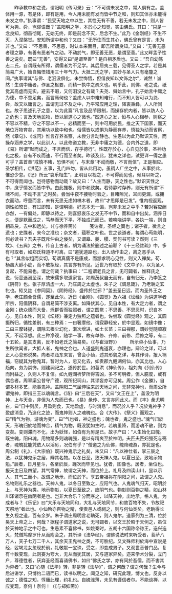 <!-- { "loadSidebar": true } -->
　　昨承教中和之说，谓阳明《传习录》云：“不可谓未发之中，常人俱有之。盖体用一源，有是体，即有是用，今人用未能有发而皆中节之和，则知其体亦未能得未发之中。”执事谓：“民受天地之中以生，其性无有不善，若无未发之中，则人皆可为尧、舜，岂谬语哉？”盖阳明之学，本於心之知觉，实由佛氏。其曰：“只是一念良知，彻首彻尾，无始无终，即是前念不灭，后念不生。”此乃《金刚经》不生不灭，入涅槃觉。安知所谓中和也？又曰：“无所住而生其心，佛氏曾有是言，未为非也。”又曰：“不思善，不思恶，时认本来面目，即吾所谓良知。”又曰：“无善无恶者理之静，有善有恶者气之动。不动於气，即无善无恶，是谓至善。”此又畔孟子性善之说矣。既曰“无善”，安得又曰“是谓至善”？是自相矛盾也。又曰：“吾自幼笃志二氏，自谓既有所得，谓儒者为不足学。其后居夷三载，见得圣人之学，若是其简易广大，始自悔悟错用三十年气力。大抵二氏之学，其妙与圣人只有毫釐之间。”执事谓其“与佛、老汩没俱化，未尝悔悟，但借良知以文饰之尔”，诚然！诚然！生谓中庸者，作圣之枢要，而精一执中之疏义也。明乎此，则佛、老之说，祇觉其高虚而无实，避去不暇，又何汩没之有哉？夫尧、舜始言中，孔子始言中庸之为德，中不啻足矣，而言庸何也？盖虑人以中难知难行，而不知人皆可以为尧、舜，故又以庸言之。盖谓无过不及之中，乃平常应用之理，降衷秉彝，人人所同也。故子思述孔子之意，以为此篇“凡言及品节限制，而操存於内者，皆以防人心之危也；言及天地民物，皆以廓道心之微也。”然道心之发，恒与人心相参，则察之不容以不精，守之不容以不一，必精而至一，则中可用於民，推之天下国家，而天地位万物育矣，其用功以致中和也。俗儒皆以戒惧为静而存养，慎独为动而省察，然《章句》、《或问》惟言存养省察，未尝分言动静也。生愚以为此乃默识天性，而操存涵养之学，以此训人，以此修道立教，无非中庸之为德，合内外之道，即《易》所谓“默而成之，不言而信，存乎德行”。性既存於心，心自见於事，圣神功化之极，自有不疾而速，不行而至者矣。昨谈及此，犹未之详也，试更详一得之愚可乎？盖首章“戒慎不睹，恐惧不闻”，与末章“不动而敬，不言而信”，正是相应。圣学相传，《洪范》五事，孔门四勿，皆从此用功，虽稠人广坐之中，从事於此，惟恐少怠。《记》所云“哀乐相生”，正明目以视之，不可得而见也，倾耳以听之，不可得而闻也。岂待感物而动哉？故又曰：“人生而静，天之性也。”默识天性之中，庶乎情发而皆中节。由此推极，则中和致矣。若待静时存养，则无有所谓“不睹不闻，不动不言”之时矣。尝当中夜不接物时验之，目睹隙光，耳闻更漏，或拥衣而动，呼童而言，未有无思无虑如槁木者，故曰“才思即是已发”。惟内视返观，则性如皎日，有过即知，是谓明德。好恶本无一偏，岂非未发之中乎？若对客应酬亦然，一有偏处，即静以待之，则喜怒哀乐之发无不中节，而和自中出矣。涵养日久，便是默而成之，笃恭而天下平，不独成己而已。若哓哓讲学，各执一端，则自相乖戾，去中和远矣。（《与徐养斋》）
　　笺诂者，圣经之翼也；诸子者，微言之遗也；史牒者，来今之准也；杂文者，蕴积之叶也。世之谈道者，每谓心苟能明，何必读书？吾夫子既斥仲由之佞矣，又谓皋、夔、稷、契何书可读？然则《三坟》、《五典》之书，传自上古者，胡为诵法於删述之前耶？《十三经註疏》中，多有可取者，如郑氏释道不可离，曰“道犹道路也，出入动作由之，离之恶乎从也？”其言似粗而实切，苟谓真儒不是康成，而颛求明心见性，则又入禅矣。荀、杨虽大醇小疵，而不敢拟经，其言亦有所见。近世乃有取於《文中子》，以为圣人复起，不能易也。谓之何哉？执事曰：“二程谓老氏之言，无可闢者，惟释氏之说，衍蔓迷溺至深，故宋儒多取道家言。如周茂叔自无而有，自有归无，乃李筌之《阴符》也。张子厚清虚一大，乃庄周之太虚也。朱子之《调息箴》，乃老聃之玄牝也。矧又註《参同契》、《阴符经》，盛传於世邪？”盖去圣日远，而内圣外王之学，老庄颇合吾儒，遂至此尔。近日《金刚》、《圆觉》及六祖《坛经》为讲道学者所宗，阳儒阴释，自谓易简不涉支离。如降伏其心，见自本性，有大定力者，谓之金刚；统众德而大备，烁群昏而独照者，谓之圆觉；不思善、不思恶时，识自本心，见自本性，则又《坛经》兼定力独照之蕴者也。佐尝取《圆觉经》观之，其圆摄所归，循性差别，有三种焉：一曰奢摩他，谓寂静轻安，於中显现，如镜中像；二曰三摩钵提，谓除去根尘幻化，渐次增进，如土长苗；三曰禅那，谓妙觉随顺寂灭，不起浮想。此三种净观，随学一事，故有单修、齐修、前修、后修之等，有二十五轮，是其支离，反不如老氏之简易矣。（《与崔洹野》）
　　所示卓小仙事，乃生所欲闻者。大抵人者，鬼神之会也。人道盛则鬼道衰，亦理也。辩论之详，可以正人心息邪说矣。向者项瓯东来言，曾会小仙，述其形貌之详，与其作诗，报人祸福，窃疑其为物鬼耳，暂时为人，忽又化去，如贵郡九鲤湖何仙，亦其比也。人心趋向，务为崇饰，则建祠祀之，遂传於世。如葛洪《神仙传》，祖刘向《列仙传》而附益之，久则人不复信。如九鲤湖祈梦所得吉凶，多不可明者，但人臆度，或有偶合者。周翠渠公昔守广德，观所纪祠山，其谬妄亦可见矣。周公作《金縢》，自谓多材多艺，能事鬼神。盖阴阳二气屈伸往来於天地之间，无非鬼神也，而周公所谓鬼神，即指三王以魂魄言。《诗》曰“三后在天”，又曰“文王在上”，盖没为明神，上与天合，非但为人鬼而已也。《易》彖传、文言亦同此义。而《丰》彖尤明白，曰“日中则昃，月盈则食，天地盈虚，与时消息”，而况於人乎？况於鬼神乎？盈虚消息，乃造化之迹，而鬼神则人之魂魄也。合《大传》、《祭义》而观之，曰“精气为物，游魂为变”，曰“气也者，神之盛也；魄也者，鬼之盛也。”魂气归於天，形魄归於地而神合，精气为物，既没犹如生时，若魄虽降，而游魂不散，则为变矣。变则滞而不化，出为妖怪，如伯有为厉是已。故子产曰：“人生始化曰魄。既生魄，阳曰魂。用物精多则魂魄强，是以有精爽至於神明。夫匹夫匹妇强死与殇者，魂魄犹能凭依人以淫厉，况伯有乎？”僧道之为仙佛，魄降魂游，亦犹是也。周公制《礼》，《大宗伯》既兴神鬼示之礼矣，末又曰：“凡以神仕者，掌三辰之法，以犹神鬼示之居，辨其名物。以冬日至，致天神人鬼。以夏日至，致地示物鬽。”辰者，日月星斗，各至於辰，躔次而毕见也。犹者，图像也。居者，坐位也。报天主日及四望，其气常伸，故谓之天神，而位於上。礼月及四渎山川，显以示人，其气二而小，故谓之地示，而位於下。享五帝祖祢在阴阳之间，故谓之人鬼。名物则礼乐之器也。天神人鬼，以冬日至致之，应阳气也。人鬼魂气归天，昭明於上，与天神为类。地示物鬽，以夏日至致之，应阴气也。物鬽则百物之精，如山林川泽诸示在幽阴者是也。岂非大合乐？分而序之，以降天神，出地示，格人鬼，为成者与？《乐记》曰“大乐与天地同和，大礼与天地同节，和故百物不失，节故祀天祭地”者此也。小仙殆亦百物之精，使贵邑人或祠之，则与何仙类矣。老聃得长生久视之道，百有余岁。朱子谓庄周明言老聃死，则人鬼尔。道家列为三清，位於昊天上帝之上，何哉？据程子谓道家之说，无可闢者，以文王於昭于天例之，虽位於天神地示之中可也。生愚素不喜佛书，如姚秦时，五胡十六国称帝称王，迭兴迭灭，梵僧鸠摩罗什从而附会之，其所译《法华经》，谓佛说法时来听受者，菩萨八万人，天子七万二千人，其余天王鬼神之类，不可胜纪。又文殊师利於海中宣说是经，娑竭龙女忽现於前，礼敬献一宝珠，受之，即变成男子。又观世音普门品，复有十数变现，此则妄为夸大，无从而犹其居，又与道家异矣。迩来学术分裂，立门户，尊德性者，厌弃圣经而喜诵佛书，如曰“佛氏之学，亦有同於吾儒，而不害其为异者”，又曰“心随《法华》转，非是转《法华》”，谓之何哉？谓之何哉？生今与后进讲学，只博约二语而已，读书以明之。闻见之知，研究此理，博文也，反身以诚之；德性之知，惇庸此理，约礼也。自媿浅薄，未见有谨信者尔。不能谈禅，以应变现，奈何！奈何！（《与郑抑斋》）
